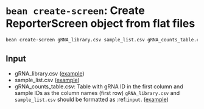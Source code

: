 # `bean create-screen`: Create ReporterScreen object from flat files
```bash
bean create-screen gRNA_library.csv sample_list.csv gRNA_counts_table.csv
```
## Input
  * gRNA_library.csv ([example](https://github.com/pinellolab/crispr-bean/blob/main/tests/data/var_mini_guides.csv))
  * sample_list.csv ([example](https://github.com/pinellolab/crispr-bean/blob/main/tests/data/var_mini_samples.csv))
  * gRNA_counts_table.csv: Table with gRNA ID in the first column and sample IDs as the column names (first row)
`gRNA_library.csv` and `sample_list.csv` should be formatted as :ref:`input`. ([example](https://github.com/pinellolab/crispr-bean/blob/main/tests/data/var_mini_counts.csv))